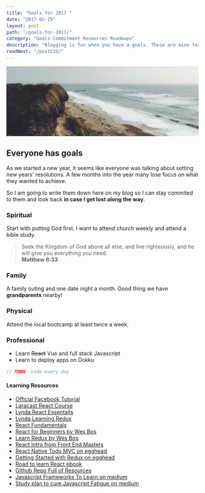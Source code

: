 ```yaml
---
title: "Goals for 2017 "
date: "2017-02-25"
layout: post
path: "/goals-for-2017/"
category: "Goals Commitment Resources Roadmaps"
description: "Blogging is fun when you have a goals. These are mine for 2017."
readNext: "/postCSS/"
---
```


![coast](./coast.jpg)

## Everyone has goals

As we started  a new year, it seems like everyone was talking about setting new years' resolutions. A few months into the year many lose focus on what they wanted to achieve.

So I am going to write them down here on my blog so I can stay commited to them and look back __in case I get lost along the way__.

### Spiritual

Start with putting God first. I want to attend church weekly and attend a bible study.

> Seek the Kingdom of God above all else, and live righteously, and he will give you everything you need. <br>
> **Matthew 6:33**

### Family

A family outing and one date night a month. Good thing we have **grandparents** nearby!

### Physical

Attend the local bootcamp at least twice a week.

### Professional

* Learn ~~React~~ Vue and full stack Javascript
* Learn to deploy apps on Dokku

```js
// TODO: code every day
```

#### Learning Resources
* [Official Facebook Tutorial][fb-tut]
* [Laracast React Course][laracast]
* [Lynda React Essentails][lynda-react]
* [Lynda Learning Redux][lynda-redux]
* [React Fundamentals][react-fundamentals]
* [React for Beginners by Wes Bos][wesbos-react]
* [Learn Redux by Wes Bos][wesbos-redux]
* [React Intro from Front End Masters][frontend-masters]
* [React Native Todo MVC on egghead][react-native-egghead]
* [Getting Started with Redux on egghead][redux-egghead]
* [Road to learn React ebook][react-ebook]
* [Github Repo Full of Resources][awesome-react]
* [Javascript Frameworks To Learn on medium][js-medium]
* [Study plan to cure Javascript Fatigue on medium][js-fatigue]

[fb-tut]: https://facebook.github.io/react/tutorial/tutorial.html
[laracast]: https://laracasts.com/series/do-you-react
[lynda-react]: https://www.lynda.com/React-js-tutorials/React-js-Essential-Training/496905-2.html
[lynda-redux]: https://www.lynda.com/React-js-tutorials/Learning-Redux/540345-2.html
[wesbos-react]: https://reactforbeginners.com/
[wesbos-redux]: https://learnredux.com/
[frontend-masters]: https://frontendmasters.com/courses/react-intro/
[react-fundamentals]: https://online.reacttraining.com/p/reactjsfundamentals
[react-ebook]: https://www.robinwieruch.de/the-road-to-learn-react/
[awesome-react]: https://github.com/enaqx/awesome-react
[react-native-egghead]: https://egghead.io/courses/build-a-react-native-todomvc-application
[redux-egghead]: https://egghead.io/courses/getting-started-with-redux
[js-medium]: https://medium.com/javascript-scene/top-javascript-frameworks-topics-to-learn-in-2017-700a397b711#.gsuwqiv2c
[js-fatigue]: https://medium.freecodecamp.com/a-study-plan-to-cure-javascript-fatigue-8ad3a54f2eb1#.qi2xbx1gn